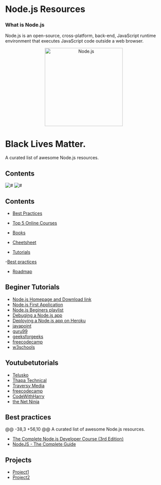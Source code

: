 # Node.js Resources
### What is Node.js 
Node.js is an open-source, cross-platform, back-end, JavaScript runtime environment that executes JavaScript code outside a web browser. 

<div align="center">
<img width="250" src="https://devicons.github.io/devicon/devicon.git/icons/nodejs/nodejs-original-wordmark.svg" alt="Node.js">
</div>

# Black Lives Matter.

A curated list of awesome Node.js resources.
## Contents

![#](https://badgen.net/badge/best-practices/5+/red)
![#](https://badgen.net/badge/educational/5+/green)


## Contents
- [Best Practices](#beginer-tutorials)<br/> 

- [Top 5 Online Courses](#beginer-tutorials)<br/> 

- [Books](#beginer-tutorials)<br/> 

- [Cheetsheet](https://gist.github.com/LeCoupa/985b82968d8285987dc3)

- [Tutorials](#beginer-tutorials)<br/>

-[Best practices](#best-practices)

- [Roadmap](https://github.com/aliyr/Nodejs-Developer-Roadmap/blob/master/Node.js-developer-roadmap.png)

## Beginer Tutorials

- [Node.js Homepage and Download link](https://nodejs.org/en/)
- [Node.js First Application ](https://www.tutorialspoint.com/nodejs/nodejs_first_application.htm)
- [Node.js Beginers playlist](https://www.youtube.com/watch?v=w-7RQ46RgxU&list=PL4cUxeGkcC9gcy9lrvMJ75z9maRw4byYp)
- [Debuging a Node.js app](https://blog.heroku.com/debug-node-applications)
- [Deploying a Node.js app on Heroku](https://devcenter.heroku.com/articles/deploying-nodejs)
- [javapoint](https://www.javatpoint.com/nodejs-tutorial)
- [guru99](https://www.guru99.com/node-js-tutorial.html)
- [geeksforgeeks](https://www.geeksforgeeks.org/nodejs-tutorials/)
- [freecodecamp](https://www.freecodecamp.org/news/the-definitive-node-js-handbook-6912378afc6e/)
- [w3schools](https://www.w3schools.com/nodejs/)

## Youtubetutorials
-  [Telusko](https://www.youtube.com/watch?v=vJEO57B05Sg) 
-  [Thapa Technical](https://www.youtube.com/watch?v=ipnWAKoiBtY&t=4343s) 
-  [Traversy Media](https://www.youtube.com/watch?v=fBNz5xF-Kx4) 
-  [freecodecamp](https://www.youtube.com/watch?v=RLtyhwFtXQA) 
-  [CodeWithHarry](https://www.youtube.com/watch?v=YFmgNiimfyk&t=946s)
-  [the Net Ninja](https://www.youtube.com/playlist?list=PL4cUxeGkcC9gcy9lrvMJ75z9maRw4byYp)


## Best practices

@@ -38,3 +56,10 @@ A curated list of awesome Node.js resources.
- [The Complete Node.js Developer Course (3rd Edition)](https://www.udemy.com/course/the-complete-nodejs-developer-course-2/)
- [NodeJS - The Complete Guide](https://www.udemy.com/course/nodejs-the-complete-guide/)

## Projects

- [Project1](https://www.youtube.com/watch?v=ZVznzY7EjuY)
- [Project2](https://www.youtube.com/watch?v=Dkh2IjrAkVI)



